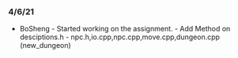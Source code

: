 ### 4/6/21
* BoSheng - Started working on the assignment.
          - Add Method on desciptions.h
          - npc.h,io.cpp,npc.cpp,move.cpp,dungeon.cpp (new_dungeon)


